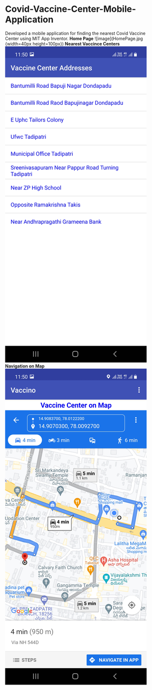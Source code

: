 # Covid-Vaccine-Center-Mobile-Application
Developed a mobile application for finding the nearest Covid Vaccine Center using MIT App Inventor.
**Home Page**
![image](HomePage.jpg {width=40px height=100px})
**Nearest Vaccince Centers**
![image](VaccineCenters.jpg)
**Navigation on Map**
![image](MapNavigation.jpg)
